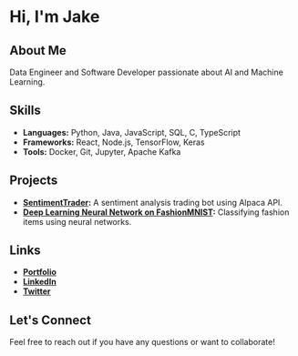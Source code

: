 # Hi, I'm Jake 

## About Me
Data Engineer and Software Developer passionate about AI and Machine Learning.

## Skills
- **Languages:** Python, Java, JavaScript, SQL, C, TypeScript
- **Frameworks:** React, Node.js, TensorFlow, Keras
- **Tools:** Docker, Git, Jupyter, Apache Kafka

## Projects
- **[SentimentTrader](https://github.com/neuraldevx/SentimentTrader):** A sentiment analysis trading bot using Alpaca API.
- **[Deep Learning Neural Network on FashionMNIST](https://github.com/neuraldevx/Deep-Learning-FashionMNIST):** Classifying fashion items using neural networks.

##  Links
- **[Portfolio](https://www.christensenjacob.me/)**
- **[LinkedIn](https://www.linkedin.com/in/jacobrchristensen/)**
- **[Twitter](https://x.com/realjakechris)**

##  Let's Connect
Feel free to reach out if you have any questions or want to collaborate!
